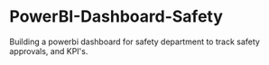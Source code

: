 # PowerBI-Dashboard-Safety
Building a powerbi dashboard for safety department to track safety approvals, and KPI's.
